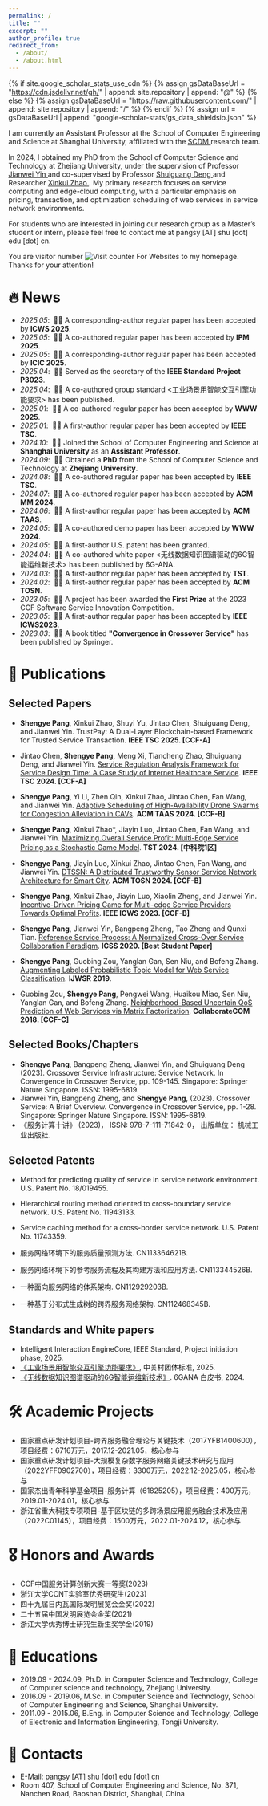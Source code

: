 ```yaml
---
permalink: /
title: ""
excerpt: ""
author_profile: true
redirect_from: 
  - /about/
  - /about.html
---
```


{% if site.google_scholar_stats_use_cdn %}
{% assign gsDataBaseUrl = "https://cdn.jsdelivr.net/gh/" | append: site.repository | append: "@" %}
{% else %}
{% assign gsDataBaseUrl = "https://raw.githubusercontent.com/" | append: site.repository | append: "/" %}
{% endif %}
{% assign url = gsDataBaseUrl | append: "google-scholar-stats/gs_data_shieldsio.json" %}

<span class='anchor' id='about-me'></span>

I am currently an Assistant Professor at the School of Computer Engineering and Science at Shanghai University, affiliated with the <a href='https://scdm-shu.github.io'> SCDM </a> research team. 

In 2024, I obtained my PhD from the School of Computer Science and Technology at Zhejiang University, under the supervision of Professor <a href='https://mypage.zju.edu.cn/0001038/'> Jianwei Yin </a> and co-supervised by Professor <a href='https://person.zju.edu.cn/shuiguang/'> Shuiguang Deng </a> and Researcher <a href='https://person.zju.edu.cn/zjuzxk'> Xinkui Zhao </a>. My primary research focuses on service computing and edge-cloud computing, with a particular emphasis on pricing, transaction, and optimization scheduling of web services in service network environments. 

For students who are interested in joining our research group as a Master’s student or intern, please feel free to contact me at pangsy \[AT\] shu [dot] edu [dot] cn.

<span class='anchor' id='news'></span>

<!-- hitwebcounter Code START -->


You are visitor number <img src="https://hitwebcounter.com/counter/counter.php?page=17367770&style=0006&nbdigits=5&type=ip&initCount=0" title="Counter Widget" Alt="Visit counter For Websites"   border="0" />  to my homepage. Thanks for your attention!


# 🔥 News

- *2025.05*: &nbsp;🎉🎉 A corresponding-author regular paper has been accepted by **ICWS 2025**.
- *2025.05*: &nbsp;🎉🎉 A co-authored regular paper has been accepted by **IPM 2025**.
- *2025.05*: &nbsp;🎉🎉 A corresponding-author regular paper has been accepted by **ICIC 2025**.
- *2025.04*: &nbsp;🎉🎉 Served as the secretary of the **IEEE Standard Project P3023**.
- *2025.04*: &nbsp;🎉🎉 A co-authored group standard <工业场景用智能交互引擎功能要求> has been published.
- *2025.01*: &nbsp;🎉🎉 A co-authored regular paper has been accepted by **WWW 2025**.
- *2025.01*: &nbsp;🎉🎉 A first-author regular paper has been accepted by **IEEE TSC**.
- *2024.10*: &nbsp;🎉🎉 Joined the School of Computer Engineering and Science at **Shanghai University** as an **Assistant Professor**.
- *2024.09*: &nbsp;🎉🎉 Obtained a **PhD** from the School of Computer Science and Technology at **Zhejiang University**.
- *2024.08*: &nbsp;🎉🎉 A co-authored regular paper has been accepted by **IEEE TSC**.
- *2024.07*: &nbsp;🎉🎉 A co-authored regular paper has been accepted by **ACM MM 2024**.
- *2024.06*: &nbsp;🎉🎉 A first-author regular paper has been accepted by **ACM TAAS**.
- *2024.05*: &nbsp;🎉🎉 A co-authored demo paper has been accepted by **WWW 2024**.
- *2024.05*: &nbsp;🎉🎉 A first-author U.S. patent has been granted.
- *2024.04*: &nbsp;🎉🎉 A co-authored white paper <无线数据知识图谱驱动的6G智能运维新技术> has been published by 6G-ANA.
- *2024.03*: &nbsp;🎉🎉 A first-author regular paper has been accepted by **TST**.
- *2024.02*: &nbsp;🎉🎉 A first-author regular paper has been accepted by **ACM TOSN**.
- *2023.05*: &nbsp;🎉🎉 A project has been awarded the **First Prize** at the 2023 CCF Software Service Innovation Competition.
- *2023.05*: &nbsp;🎉🎉 A first-author regular paper has been accepted by **IEEE ICWS2023**.
- *2023.03*: &nbsp;🎉🎉 A book titled **"Convergence in Crossover Service"** has been published by Springer.

<span class='anchor' id='publications'></span>

# 📝 Publications

## Selected Papers

- **Shengye Pang**, Xinkui Zhao, Shuyi Yu, Jintao Chen, Shuiguang Deng, and Jianwei Yin. TrustPay: A Dual-Layer Blockchain-based Framework for Trusted Service Transaction. **IEEE TSC 2025. \[CCF-A\]**

- Jintao Chen, **Shengye Pang**, Meng Xi, Tiancheng Zhao, Shuiguang Deng, and Jianwei Yin. [Service Regulation Analysis Framework for Service Design Time: A Case Study of Internet Healthcare Service](https://ieeexplore.ieee.org/abstract/document/10660508). **IEEE TSC 2024. \[CCF-A\]**

- **Shengye Pang**, Yi Li, Zhen Qin, Xinkui Zhao, Jintao Chen, Fan Wang, and Jianwei Yin. [Adaptive Scheduling of High-Availability Drone Swarms for Congestion Alleviation in CAVs](https://dl.acm.org/doi/abs/10.1145/3673905). **ACM TAAS 2024. \[CCF-B\]**

- **Shengye Pang**, Xinkui Zhao*, Jiayin Luo, Jintao Chen, Fan Wang, and Jianwei Yin. [Maximizing Overall Service Profit: Multi-Edge Service Pricing as a Stochastic Game Model](https://ieeexplore.ieee.org/document/10566008?denied=). **TST 2024. \[中科院1区\]**

- **Shengye Pang**, Jiayin Luo, Xinkui Zhao, Jintao Chen, Fan Wang, and Jianwei Yin. [DTSSN: A Distributed Trustworthy Sensor Service Network Architecture for Smart City](https://dl.acm.org/doi/abs/10.1145/3649893). **ACM TOSN 2024. \[CCF-B\]**

-  **Shengye Pang**, Xinkui Zhao, Jiayin Luo, Xiaolin Zheng, and Jianwei Yin. [Incentive-Driven Pricing Game for Multi-edge Service Providers Towards Optimal Profits](https://ieeexplore.ieee.org/abstract/document/10248294). **IEEE ICWS 2023. \[CCF-B\]**

- **Shengye Pang**, Jianwei Yin, Bangpeng Zheng, Tao Zheng and Qunxi Tian. [Reference Service Process: A Normalized Cross-Over Service Collaboration Paradigm](https://ieeexplore.ieee.org/abstract/document/9283719). **ICSS 2020. \[Best Student Paper\]**

- **Shengye Pang**, Guobing Zou, Yanglan Gan, Sen Niu, and Bofeng Zhang. [Augmenting Labeled Probabilistic Topic Model for Web Service Classification](https://www.igi-global.com/article/augmenting-labeled-probabilistic-topic-model-for-web-service-classification/220391). **IJWSR 2019**.

- Guobing Zou, **Shengye Pang**, Pengwei Wang, Huaikou Miao, Sen Niu, Yanglan Gan, and Bofeng Zhang. [Neighborhood-Based Uncertain QoS Prediction of Web Services via Matrix Factorization](https://link.springer.com/chapter/10.1007/978-3-030-12981-1_46). **CollaborateCOM 2018. \[CCF-C\]**

## Selected Books/Chapters

- **Shengye Pang**, Bangpeng Zheng, Jianwei Yin, and Shuiguang Deng (2023). Crossover Service Infrastructure: Service Network. In Convergence in Crossover Service, pp. 109-145. Singapore: Springer Nature Singapore. ISSN: 1995-6819.
- Jianwei Yin, Bangpeng Zheng, and **Shengye Pang**, (2023). Crossover Service: A Brief Overview. Convergence in Crossover Service, pp. 1-28. Singapore: Springer Nature Singapore. ISSN: 1995-6819.
- 《服务计算十讲》 (2023)， ISSN: 978-7-111-71842-0， 出版单位： 机械工业出版社.

## Selected Patents

- Method for predicting quality of service in service network environment. U.S. Patent No. 18/019455.

- Hierarchical routing method oriented to cross-boundary service network. U.S. Patent No. 11943133.

- Service caching method for a cross-border service network. U.S. Patent No. 11743359.

- 服务网络环境下的服务质量预测方法. CN113364621B.
- 服务网络环境下的参考服务流程及其构建方法和应用方法. CN113344526B.
- 一种面向服务网络的体系架构. CN112929203B.
- 一种基于分布式生成树的跨界服务网络架构. CN112468345B.

## Standards and White papers

- Intelligent Interaction EngineCore, IEEE Standard, Project initiation phase, 2025.
-  [《工业场景用智能交互引擎功能要求》](https://www.cssn.net.cn/cssn/productDetail/f41389ca1ddceb18aa80c2cb4820aa8c), 中关村团体标准, 2025. 
- [《无线数据知识图谱驱动的6G智能运维新技术》](https://www.6g-ana.com/upload/file/20240514/6385128755246030556122314.pdf). 6GANA 白皮书, 2024. 


<span class='anchor' id='projects'></span>

# 🛠️ Academic Projects

- 国家重点研发计划项目-跨界服务融合理论与关键技术（2017YFB1400600），项目经费：6716万元，2017.12-2021.05，核心参与                                                     
- 国家重点研发计划项目-大规模复杂数字服务网络关键技术研究与应用（2022YFF0902700），项目经费：3300万元，2022.12-2025.05，核心参与
- 国家杰出青年科学基金项目-服务计算（61825205），项目经费：400万元，2019.01-2024.01，核心参与
- 浙江省重大科技专项项目-基于区块链的多跨场景应用服务融合技术及应用（2022C01145），项目经费：1500万元，2022.01-2024.12，核心参与

<span class='anchor' id='honors-and-awards'></span>

# 🎖 Honors and Awards

- CCF中国服务计算创新大赛一等奖(2023)
- 浙江大学CCNT实验室优秀研究生(2023)
- 四十九届日内瓦国际发明展览会金奖(2022)
- 二十五届中国发明展览会金奖(2021)
- 浙江大学优秀博士研究生新生奖学金(2019)





<span class='anchor' id='educations'></span>

# 📖 Educations
- 2019.09 - 2024.09, Ph.D. in Computer Science and Technology, College of Computer science and technology, Zhejiang University. 
- 2016.09 - 2019.06, M.Sc. in Computer Science and Technology, School of Computer Engineering and Science, Shanghai University.
- 2011.09 - 2015.06, B.Eng. in Computer Science and Technology, College of Electronic and Information Engineering, Tongji University.

<span class='anchor' id='contacts'></span>

# 💬 Contacts

- E-Mail: pangsy \[AT\] shu [dot] edu [dot] cn
- Room 407, School of Computer Engineering and Science, No. 371, Nanchen Road, Baoshan District, Shanghai, China

